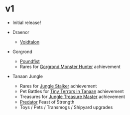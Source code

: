 # v1

* Initial release!


* Draenor
  * [Voidtalon](https://www.wowhead.com/item=121815/voidtalon-of-the-dark-star)


* Gorgrond
  * [Poundfist](https://www.wowhead.com/npc=50985/poundfist)
  * Rares for [Gorgrond Monster Hunter](https://www.wowhead.com/achievement=9400/gorgrond-monster-hunter) achievement


* Tanaan Jungle
  * Rares for [Jungle Stalker](https://www.wowhead.com/achievement=10070/jungle-stalker) achievement
  * Pet Battles for [Tiny Terrors in Tanaan](https://www.wowhead.com/achievement=10052/tiny-terrors-in-tanaan) achievement
  * Treasures for [Jungle Treasure Master](https://www.wowhead.com/achievement=10262/jungle-treasure-master) achievement
  * [Predator](https://www.wowhead.com/achievement=10334/predator) Feast of Strength
  * Toys / Pets / Transmogs / Shipyard upgrades
